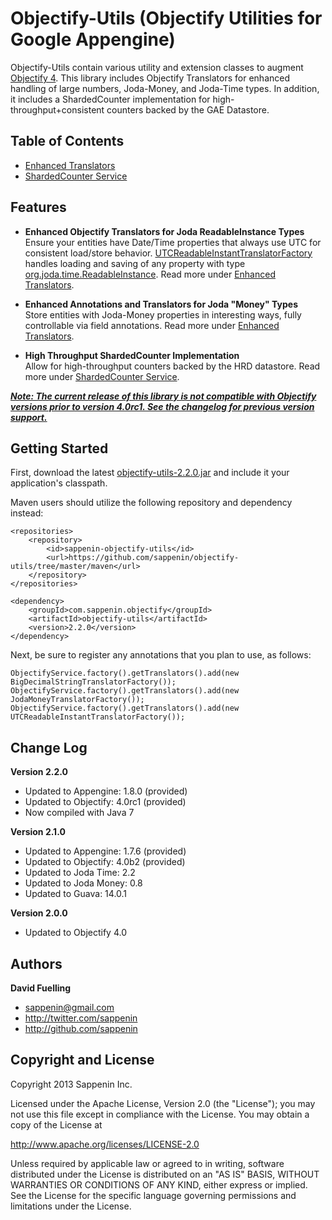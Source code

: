 Objectify-Utils (Objectify Utilities for Google Appengine)
===========================

Objectify-Utils contain various utility and extension classes to augment <a href="http://code.google.com/p/objectify-appengine">Objectify 4</a>.  This library includes Objectify Translators for enhanced handling of large numbers, Joda-Money, and Joda-Time types.  In addition, it includes a ShardedCounter implementation for high-throughput+consistent counters backed by the GAE Datastore.

Table of Contents
-------
+ <a href="https://github.com/sappenin/objectify-utils/blob/master/README-Translators.md">Enhanced Translators</a>
+ <a href="https://github.com/sappenin/objectify-utils/blob/master/README-ShardedCounter.md">ShardedCounter Service</a>

Features
------

+ <b>Enhanced Objectify Translators for Joda ReadableInstance Types</b><br/>
Ensure your entities have Date/Time properties that always use UTC for consistent load/store behavior.  <a href="https://github.com/sappenin/objectify-utils/blob/master/src/main/java/com/sappenin/objectify/translate/UTCReadableInstantTranslatorFactory.java">UTCReadableInstantTranslatorFactory</a> 
handles loading and saving of any property with type <a href="http://joda-time.sourceforge.net/apidocs/org/joda/time/ReadableInstant.html">org.joda.time.ReadableInstance</a>.  Read more under <a href="https://github.com/sappenin/objectify-utils/blob/master/README-Translators.md">Enhanced Translators</a>.

+ <b>Enhanced Annotations and Translators for Joda "Money" Types</b><br/>
Store entities with Joda-Money properties in interesting ways, fully controllable via field annotations.  Read more under <a href="https://github.com/sappenin/objectify-utils/blob/master/README-Translators.md">Enhanced Translators</a>.

+ <b>High Throughput ShardedCounter Implementation</b><br/>
Allow for high-throughput counters backed by the HRD datastore.  Read more under <a href="https://github.com/sappenin/objectify-utils/blob/master/README-ShardedCounter.md">ShardedCounter Service</a>.

<b><i><u>Note: The current release of this library is not compatible with Objectify versions prior to version 4.0rc1.  See the changelog for previous version support.</u></i></b>

Getting Started
----------

First, download the latest <a href="https://github.com/sappenin/objectify-utils/archive/2.2.0.zip">objectify-utils-2.2.0.jar</a> and include it your application's classpath.

Maven users should utilize the following repository and dependency instead:

	<repositories>
		<repository>
			<id>sappenin-objectify-utils</id>
			<url>https://github.com/sappenin/objectify-utils/tree/master/maven</url>
		</repository>
	</repositories>

    <dependency>
    	<groupId>com.sappenin.objectify</groupId>
		<artifactId>objectify-utils</artifactId>
		<version>2.2.0</version>
    </dependency>

Next, be sure to register any annotations that you plan to use, as follows:

	ObjectifyService.factory().getTranslators().add(new BigDecimalStringTranslatorFactory());
	ObjectifyService.factory().getTranslators().add(new JodaMoneyTranslatorFactory());
	ObjectifyService.factory().getTranslators().add(new UTCReadableInstantTranslatorFactory());

Change Log
----------
**Version 2.2.0**
+ Updated to Appengine: 1.8.0 (provided)
+ Updated to Objectify: 4.0rc1 (provided)
+ Now compiled with Java 7

**Version 2.1.0**
+ Updated to Appengine: 1.7.6 (provided)
+ Updated to Objectify: 4.0b2 (provided)
+ Updated to Joda Time: 2.2
+ Updated to Joda Money: 0.8
+ Updated to Guava: 14.0.1

**Version 2.0.0**
+ Updated to Objectify 4.0

Authors
-------

**David Fuelling**

+ sappenin@gmail.com
+ http://twitter.com/sappenin
+ http://github.com/sappenin


Copyright and License
---------------------

Copyright 2013 Sappenin Inc.

Licensed under the Apache License, Version 2.0 (the "License");
you may not use this file except in compliance with the License.
You may obtain a copy of the License at

   http://www.apache.org/licenses/LICENSE-2.0

Unless required by applicable law or agreed to in writing, software
distributed under the License is distributed on an "AS IS" BASIS,
WITHOUT WARRANTIES OR CONDITIONS OF ANY KIND, either express or implied.
See the License for the specific language governing permissions and
limitations under the License.